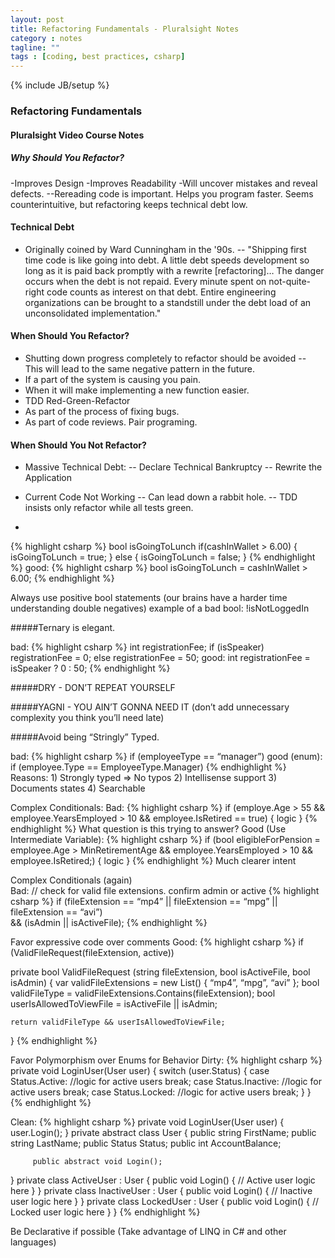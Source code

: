 ```yaml
---
layout: post
title: Refactoring Fundamentals - Pluralsight Notes
category : notes
tagline: ""
tags : [coding, best practices, csharp]
---
```

{% include JB/setup %}

### Refactoring Fundamentals
#### Pluralsight Video Course Notes

##### Why Should You Refactor?

-Improves Design
-Improves Readability
-Will uncover mistakes and reveal defects.
--Rereading code is important.
Helps you program faster. Seems counterintuitive, but
refactoring keeps technical debt low.

#### Technical Debt

- Originally coined by Ward Cunningham in the '90s.
-- "Shipping first time code is like going into debt. A little
    debt speeds development so long as it is paid back promptly
    with a rewrite [refactoring]… The danger occurs when the debt
    is not repaid. Every minute spent on not-quite-right code
    counts as interest on that debt. Entire engineering organizations 
    can be brought to a standstill under the debt load of an
    unconsolidated implementation."

#### When Should You Refactor?

- Shutting down progress completely to refactor should be avoided
-- This will lead to the same negative pattern in the future.
- If a part of the system is causing you pain.
- When it will make implementing a new function easier.
- TDD Red-Green-Refactor
- As part of the process of fixing bugs.
- As part of code reviews. Pair programing.

#### When Should You Not Refactor?

- Massive Technical Debt:
-- Declare Technical Bankruptcy
-- Rewrite the Application
- Current Code Not Working
-- Can lead down a rabbit hole.
-- TDD insists only refactor while all tests green.


- 
{% highlight csharp %}
bool isGoingToLunch
if(cashInWallet > 6.00)
{
    isGoingToLunch = true;
} else {
    isGoingToLunch = false;
}
{% endhighlight %}
good:
{% highlight csharp %}
bool isGoingToLunch = cashInWallet > 6.00;
{% endhighlight %}

Always use positive bool statements (our brains have a harder time understanding double negatives) example of a bad bool:  !isNotLoggedIn


#####Ternary is elegant.

bad:
{% highlight csharp %}
int registrationFee;
if (isSpeaker) registrationFee = 0;
else registrationFee = 50;
good:
int registrationFee = isSpeaker ? 0 : 50;
{% endhighlight %}


#####DRY - DON’T REPEAT YOURSELF

#####YAGNI - YOU AIN’T GONNA NEED IT 
(don’t add unnecessary complexity you think you’ll need late)


#####Avoid being “Stringly” Typed.

bad:
{% highlight csharp %}
if (employeeType == “manager”)
good (enum):
if (employee.Type == EmployeeType.Manager)
{% endhighlight %}
Reasons: 1) Strongly typed => No typos  2) Intellisense support  3) Documents states 
4) Searchable

Complex Conditionals:
Bad:
{% highlight csharp %}
if (employe.Age > 55
    && employee.YearsEmployed > 10
    && employee.IsRetired == true)
{ logic }
{% endhighlight %}
What question is this trying to answer?
Good (Use Intermediate Variable):
{% highlight csharp %}
if (bool eligibleForPension = 
    employee.Age > MinRetirementAge
    && employee.YearsEmployed > 10
    && employee.IsRetired;)
{  logic   }
{% endhighlight %}
Much clearer intent



Complex Conditionals (again)        
Bad:
// check for valid file extensions. confirm admin or active
{% highlight csharp %}
if (fileExtension == “mp4” ||
    fileExtension == “mpg” ||
    fileExtension == “avi”)  
    && (isAdmin || isActiveFile);
{% endhighlight %}

Favor expressive code over comments
Good:
{% highlight csharp %}
if (ValidFileRequest(fileExtension, active))

private bool ValidFileRequest (string fileExtension, bool isActiveFile, bool isAdmin)
{
    var validFileExtensions = new List<string>() 
    { “mp4”, “mpg”, “avi” };
    bool validFileType =     validFileExtensions.Contains(fileExtension);
    bool userIsAllowedToViewFile 
= isActiveFile || isAdmin;

    return validFileType && userIsAllowedToViewFile;
}
{% endhighlight %}




Favor Polymorphism over Enums for Behavior
Dirty:
{% highlight csharp %}
private void LoginUser(User user)
{
    switch (user.Status)
           {
                 case Status.Active:
                        //logic for active users
                        break;
                 case Status.Inactive:
                        //logic for active users
                        break;
                  case Status.Locked:
                        //logic for active users
                        break;
          }
}
{% endhighlight %}

Clean:
{% highlight csharp %}
private void LoginUser(User user)
{
           user.Login();
}
private abstract class User
{
         public string FirstName;
         public string LastName;
         public Status Status;
         public int AccountBalance;
        
         public abstract void Login();
}
private class ActiveUser : User
{
        public void Login()
        {
                // Active user logic here
        }
}
private class InactiveUser : User
{
        public void Login()
        {
                // Inactive user logic here
        }
}
private class LockedUser : User
{
        public void Login()
        {
                // Locked user logic here
        }
}
{% endhighlight %}

Be Declarative if possible (Take advantage of LINQ in C# and other languages)
